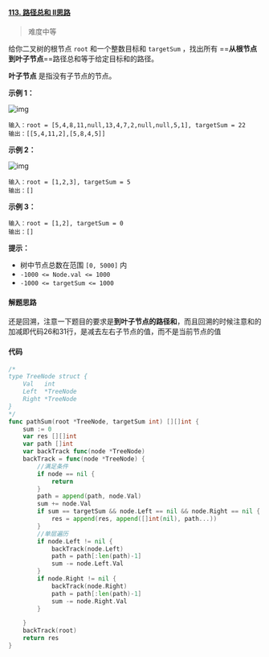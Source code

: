 #### [113. 路径总和 II](https://leetcode-cn.com/problems/path-sum-ii/)[思路](https://leetcode-cn.com/problems/path-sum-ii/#)

> 难度中等
>

给你二叉树的根节点 `root` 和一个整数目标和 `targetSum` ，找出所有 ==**从根节点到叶子节点**==路径总和等于给定目标和的路径。

**叶子节点** 是指没有子节点的节点。

**示例 1：**

![img](https://assets.leetcode.com/uploads/2021/01/18/pathsumii1.jpg)

```
输入：root = [5,4,8,11,null,13,4,7,2,null,null,5,1], targetSum = 22
输出：[[5,4,11,2],[5,8,4,5]]
```

**示例 2：**

![img](https://assets.leetcode.com/uploads/2021/01/18/pathsum2.jpg)

```
输入：root = [1,2,3], targetSum = 5
输出：[]
```

**示例 3：**

```
输入：root = [1,2], targetSum = 0
输出：[]
```

**提示：**

- 树中节点总数在范围 `[0, 5000]` 内
- `-1000 <= Node.val <= 1000`
- `-1000 <= targetSum <= 1000`

#### 解题思路

还是回溯，注意一下题目的要求是**到叶子节点的路径和**，而且回溯的时候注意和的加减即代码26和31行，是减去左右子节点的值，而不是当前节点的值

#### 代码

```go
/*
type TreeNode struct {
	Val   int
	Left  *TreeNode
	Right *TreeNode
}
*/
func pathSum(root *TreeNode, targetSum int) [][]int {
	sum := 0
	var res [][]int
	var path []int
	var backTrack func(node *TreeNode)
	backTrack = func(node *TreeNode) {
		//满足条件
		if node == nil {
			return
		}
		path = append(path, node.Val)
		sum += node.Val
		if sum == targetSum && node.Left == nil && node.Right == nil {
			res = append(res, append([]int(nil), path...))
		}
		//单层遍历
		if node.Left != nil {
			backTrack(node.Left)
			path = path[:len(path)-1]
			sum -= node.Left.Val
		}
		if node.Right != nil {
			backTrack(node.Right)
			path = path[:len(path)-1]
			sum -= node.Right.Val
		}

	}
	backTrack(root)
	return res
}
```


